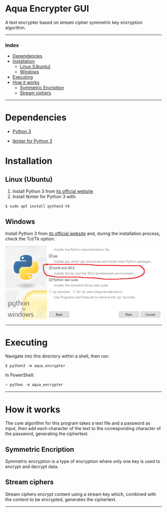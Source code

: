 <h1>Aqua Encrypter GUI</h1>

A text encrypter based on stream cipher symmetric key encryption algorithm.

---

<h3>Index</h3>

- [Dependencies](#dependencies)
- [Installation](#installation)
  - [Linux (Ubuntu)](#linux-ubuntu)
  - [Windows](#windows)
- [Executing](#executing)
- [How it works](#how-it-works)
  - [Symmetric Encription](#symmetric-encription)
  - [Stream ciphers](#stream-ciphers)

---

# Dependencies

- [Python 3](https://www.python.org/downloads/)

- [tkinter for Python 3](https://docs.python.org/3/library/tkinter.html)

# Installation

## Linux (Ubuntu)

1. Install Python 3 from [its official website](https://www.python.org/downloads/)
2. Install tkinter for Python 3 with:

```shell
$ sudo apt install python3-tk
```

## Windows

Install Python 3 from [its official website](https://www.python.org/downloads/) and, during the installation process, check the Tcl/Tk option:

![tkpy installation](assets/pytk.png)

---

# Executing

Navigate into this directory within a shell, then run:

```shell
$ python3 -m aqua_encrypter
```

In PowerShell:

```powershell
> python -m aqua_encrypter
```

---

# How it works

The core algorithm for this program takes a text file and a password as input, then add each character of the text to the corresponding character of the password, generating the ciphertext.

## Symmetric Encription

Symmetric encryption is a type of encryption where only one key is used to encrypt and decrypt data.

## Stream ciphers

Stream ciphers encrypt content using a stream key which, combined with the content to be encrypted, generates the ciphertext.

---

